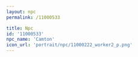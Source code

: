 ```yaml
---
layout: npc
permalink: /11000533

title: Npc
id: '11000533'
npc_name: 'Camton'
icon_url: 'portrait/npc/11000222_worker2_p.png'
---
```


